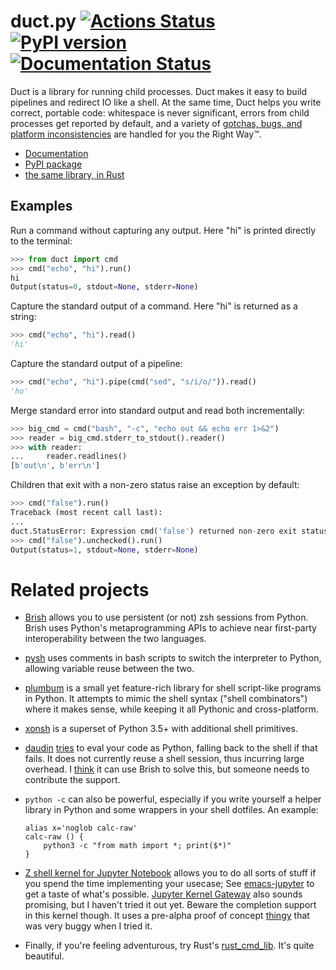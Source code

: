 # duct.py [![Actions Status](https://github.com/oconnor663/duct.py/workflows/tests/badge.svg)](https://github.com/oconnor663/duct.py/actions) [![PyPI version](https://badge.fury.io/py/duct.svg)](https://pypi.python.org/pypi/duct) [![Documentation Status](https://readthedocs.org/projects/ductpy/badge/?version=latest)](https://ductpy.readthedocs.io/en/latest/?badge=latest)

Duct is a library for running child processes. Duct makes it easy to
build pipelines and redirect IO like a shell. At the same time, Duct
helps you write correct, portable code: whitespace is never significant,
errors from child processes get reported by default, and a variety of
[gotchas, bugs, and platform
inconsistencies](https://github.com/oconnor663/duct.py/blob/master/gotchas.md)
are handled for you the Right Way™.

- [Documentation](https://ductpy.readthedocs.io)
- [PyPI package](https://pypi.python.org/pypi/duct)
- [the same library, in Rust](https://github.com/oconnor663/duct.rs)

Examples
--------

Run a command without capturing any output. Here "hi" is printed directly to
the terminal:

```python
>>> from duct import cmd
>>> cmd("echo", "hi").run()
hi
Output(status=0, stdout=None, stderr=None)
```

Capture the standard output of a command. Here "hi" is returned as a string:

```python
>>> cmd("echo", "hi").read()
'hi'
```

Capture the standard output of a pipeline:

```python
>>> cmd("echo", "hi").pipe(cmd("sed", "s/i/o/")).read()
'ho'
```

Merge standard error into standard output and read both incrementally:

```python
>>> big_cmd = cmd("bash", "-c", "echo out && echo err 1>&2")
>>> reader = big_cmd.stderr_to_stdout().reader()
>>> with reader:
...     reader.readlines()
[b'out\n', b'err\n']
```

Children that exit with a non-zero status raise an exception by default:

```python
>>> cmd("false").run()
Traceback (most recent call last):
...
duct.StatusError: Expression cmd('false') returned non-zero exit status: Output(status=1, stdout=None, stderr=None)
>>> cmd("false").unchecked().run()
Output(status=1, stdout=None, stderr=None)
```

Related projects
================

-   [Brish](https://github.com/NightMachinary/brish) allows you to use persistent (or not) zsh sessions from Python. Brish uses Python's metaprogramming APIs to achieve near first-party interoperability between the two languages. 

-   [pysh](https://github.com/sharkdp/pysh) uses comments in bash scripts to switch the interpreter to Python, allowing variable reuse between the two.

-   [plumbum](https://github.com/tomerfiliba/plumbum) is a small yet feature-rich library for shell script-like programs in Python. It attempts to mimic the shell syntax (\"shell combinators\") where it makes sense, while keeping it all Pythonic and cross-platform.

-   [xonsh](https://github.com/xonsh/xonsh) is a superset of Python 3.5+ with additional shell primitives.

-   [daudin](https://github.com/terrycojones/daudin) [tries](https://github.com/terrycojones/daudin#how-commands-are-interpreted) to eval your code as Python, falling back to the shell if that fails. It does not currently reuse a shell session, thus incurring large overhead. I [think](https://github.com/terrycojones/daudin/issues/11) it can use Brish to solve this, but someone needs to contribute the support.

-   `python -c` can also be powerful, especially if you write yourself a helper library in Python and some wrappers in your shell dotfiles. An example:

    ``` {.example}
    alias x='noglob calc-raw'
    calc-raw () {
        python3 -c "from math import *; print($*)"
    }
    ```

-   [Z shell kernel for Jupyter Notebook](https://github.com/danylo-dubinin/zsh-jupyter-kernel) allows you to do all sorts of stuff if you spend the time implementing your usecase; See [emacs-jupyter](https://github.com/nnicandro/emacs-jupyter#org-mode-source-blocks) to get a taste of what\'s possible. [Jupyter Kernel Gateway](https://github.com/jupyter/kernel_gateway) also sounds promising, but I haven\'t tried it out yet. Beware the completion support in this kernel though. It uses a pre-alpha proof of concept [thingy](https://github.com/Valodim/zsh-capture-completion) that was very buggy when I tried it.

-   Finally, if you\'re feeling adventurous, try Rust\'s [rust_cmd_lib](https://github.com/rust-shell-script/rust_cmd_lib). It\'s quite beautiful.
